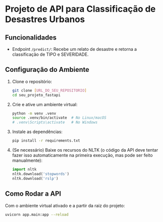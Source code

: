 # Projeto de API para Classificação de Desastres Urbanos

## Funcionalidades

* Endpoint `/predict/`: Recebe um relato de desastre e retorna a classificação de TIPO e SEVERIDADE.

## Configuração do Ambiente

1.  Clone o repositório:
    ```bash
    git clone [URL_DO_SEU_REPOSITORIO]
    cd seu_projeto_fastapi
    ```
2.  Crie e ative um ambiente virtual:
    ```bash
    python -m venv .venv
    source .venv/bin/activate  # No Linux/macOS
    # .venv\Scripts\activate   # No Windows
    ```
3.  Instale as dependências:
    ```bash
    pip install -r requirements.txt
    ```
4.  (Se necessário) Baixe os recursos do NLTK (o código da API deve tentar fazer isso automaticamente na primeira execução, mas pode ser feito manualmente):
    ```python
    import nltk
    nltk.download('stopwords')
    nltk.download('rslp')
    ```
## Como Rodar a API

Com o ambiente virtual ativado e a partir da raiz do projeto:
```bash
uvicorn app.main:app --reload
